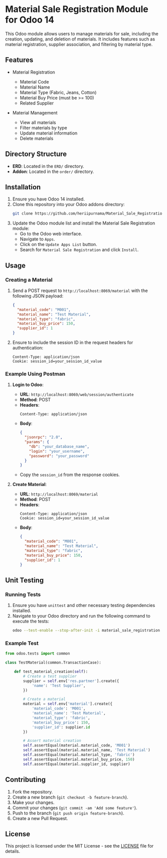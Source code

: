 # Material Sale Registration Module for Odoo 14

This Odoo module allows users to manage materials for sale, including the creation, updating, and deletion of materials. It includes features such as material registration, supplier association, and filtering by material type.

## Features

- Material Registration
  - Material Code
  - Material Name
  - Material Type (Fabric, Jeans, Cotton)
  - Material Buy Price (must be >= 100)
  - Related Supplier

- Material Management
  - View all materials
  - Filter materials by type
  - Update material information
  - Delete materials

## Directory Structure

- **ERD**: Located in the `ERD/` directory.
- **Addon**: Located in the `order/` directory.

## Installation

1. Ensure you have Odoo 14 installed.
2. Clone this repository into your Odoo addons directory:
    ```bash
    git clone https://github.com/heriipurnama/Material_Sale_Registration.git
    ```
3. Update the Odoo module list and install the Material Sale Registration module:
    - Go to the Odoo web interface.
    - Navigate to `Apps`.
    - Click on the `Update Apps List` button.
    - Search for `Material Sale Registration` and click `Install`.

## Usage

### Creating a Material

1. Send a POST request to `http://localhost:8069/material` with the following JSON payload:
    ```json
    {
      "material_code": "M001",
      "material_name": "Test Material",
      "material_type": "fabric",
      "material_buy_price": 150,
      "supplier_id": 1
    }
    ```
2. Ensure to include the session ID in the request headers for authentication:
    ```plaintext
    Content-Type: application/json
    Cookie: session_id=your_session_id_value
    ```

### Example Using Postman

1. **Login to Odoo**:
    - **URL**: `http://localhost:8069/web/session/authenticate`
    - **Method**: POST
    - **Headers**:
        ```plaintext
        Content-Type: application/json
        ```
    - **Body**:
        ```json
        {
          "jsonrpc": "2.0",
          "params": {
            "db": "your_database_name",
            "login": "your_username",
            "password": "your_password"
          }
        }
        ```
    - Copy the `session_id` from the response cookies.

2. **Create Material**:
    - **URL**: `http://localhost:8069/material`
    - **Method**: POST
    - **Headers**:
        ```plaintext
        Content-Type: application/json
        Cookie: session_id=your_session_id_value
        ```
    - **Body**:
        ```json
        {
          "material_code": "M001",
          "material_name": "Test Material",
          "material_type": "fabric",
          "material_buy_price": 150,
          "supplier_id": 1
        }
        ```

## Unit Testing

### Running Tests

1. Ensure you have `unittest` and other necessary testing dependencies installed.
2. Navigate to your Odoo directory and run the following command to execute the tests:
    ```bash
    odoo --test-enable --stop-after-init -i material_sale_registration
    ```

### Example Test

```python
from odoo.tests import common

class TestMaterial(common.TransactionCase):

    def test_material_creation(self):
        # Create a test supplier
        supplier = self.env['res.partner'].create({
            'name': 'Test Supplier',
        })

        # Create a material
        material = self.env['material'].create({
            'material_code': 'M001',
            'material_name': 'Test Material',
            'material_type': 'fabric',
            'material_buy_price': 150,
            'supplier_id': supplier.id
        })

        # Assert material creation
        self.assertEqual(material.material_code, 'M001')
        self.assertEqual(material.material_name, 'Test Material')
        self.assertEqual(material.material_type, 'fabric')
        self.assertEqual(material.material_buy_price, 150)
        self.assertEqual(material.supplier_id, supplier)
```

## Contributing

1. Fork the repository.
2. Create a new branch (`git checkout -b feature-branch`).
3. Make your changes.
4. Commit your changes (`git commit -am 'Add some feature'`).
5. Push to the branch (`git push origin feature-branch`).
6. Create a new Pull Request.

## License

This project is licensed under the MIT License - see the [LICENSE](LICENSE) file for details.